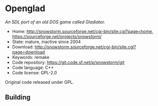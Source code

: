 # Openglad

_An SDL port of an old DOS game called Gladiator._

- Home: http://snowstorm.sourceforge.net/cgi-bin/site.cgi?page=home, https://sourceforge.net/projects/snowstorm/
- State: mature, inactive since 2004
- Download: http://snowstorm.sourceforge.net/cgi-bin/site.cgi?page=download
- Keywords: remake
- Code repository: https://git.code.sf.net/p/snowstorm/git
- Code language: C++
- Code license: GPL-2.0

Original code released under GPL.

## Building

